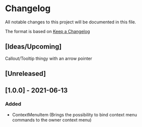 # Changelog
All notable changes to this project will be documented in this file.

The format is based on [Keep a Changelog](https://keepachangelog.com/en/1.0.0/)

## [Ideas/Upcoming]
Callout/Tooltip thingy with an arrow pointer

## [Unreleased]

## [1.0.0] - 2021-06-13
### Added
* ContextMenuItem (Brings the possibility to bind context menu commands to the owner context menu)
